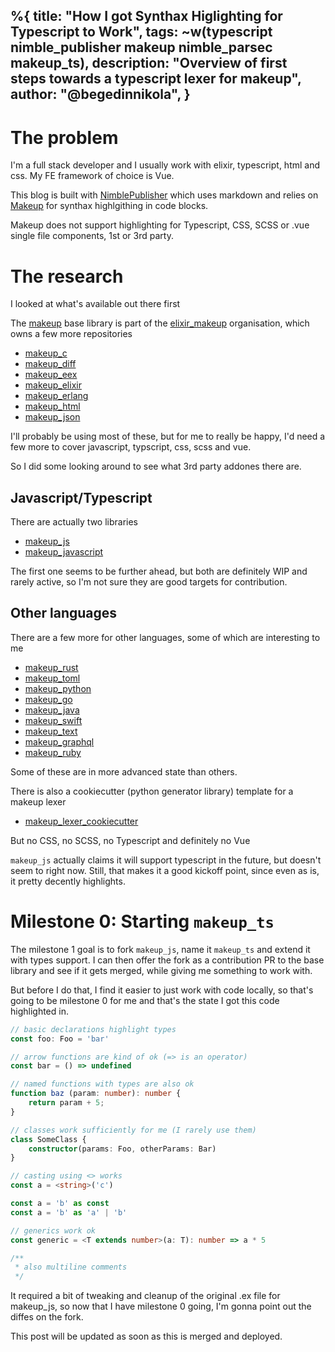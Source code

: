 %{
    title: "How I got Synthax Higlighting for Typescript to Work",
    tags: ~w(typescript nimble_publisher makeup nimble_parsec makeup_ts),
    description: "Overview of first steps towards a typescript lexer for makeup",
    author: "@begedinnikola",
}
---
# The problem

I'm a full stack developer and I usually work with elixir, typescript, html and css. My FE framework of choice is Vue.

This blog is built with [NimblePublisher](https://github.com/dashbitco/nimble_publisher) which uses markdown and relies on [Makeup](https://github.com/elixir-makeup/makeup) for synthax highlgithing in code blocks.

Makeup does not support highlighting for Typescript, CSS, SCSS or .vue single file components, 1st or 3rd party.

# The research

I looked at what's available out there first

The [makeup](https://github.com/elixir-makeup/makeup) base library is part of the [elixir_makeup](https://github.com/elixir-makeup) organisation, which owns a few more repositories

- [makeup_c](https://github.com/elixir-makeup/makeup_c)
- [makeup_diff](https://github.com/elixir-makeup/makeup_diff)
- [makeup_eex](https://github.com/elixir-makeup/makeup_eex)
- [makeup_elixir](https://github.com/elixir-makeup/makeup_elixir)
- [makeup_erlang](https://github.com/elixir-makeup/makeup_erlang)
- [makeup_html](https://github.com/elixir-makeup/makeup_html)
- [makeup_json](https://github.com/elixir-makeup/makeup_json)

I'll probably be using most of these, but for me to really be happy, I'd need a few more to cover javascript, typscript, css, scss and vue.

So I did some looking around to see what 3rd party addones there are.

## Javascript/Typescript

There are actually two libraries 

- [makeup_js](https://github.com/maartenvanvliet/makeup_js)
- [makeup_javascript](https://github.com/mohammedzeglam-pg/makeup_javascript/blob/main/lib/makeup/lexers/javascript_lexer.ex)

The first one seems to be further ahead, but both are definitely WIP and rarely active, so I'm not sure they are good targets for contribution.

## Other languages

There are a few more for other languages, some of which are interesting to me

- [makeup_rust](https://github.com/dottorblaster/makeup_rust)
- [makeup_toml](https://github.com/kevinschweikert/makeup_toml)
- [makeup_python](https://github.com/suprafly/makeup_python)
- [makeup_go](https://github.com/tmbb/makeup_go)
- [makeup_java](https://github.com/Quartz563/makeup_java)
- [makeup_swift](https://github.com/jesse-c/makeup_swift)
- [makeup_text](https://github.com/BeaconCMS/makeup_text)
- [makeup_graphql](https://github.com/Billzabob/makeup_graphql)
- [makeup_ruby](https://github.com/BeaconCMS/makeup_ruby)

Some of these are in more advanced state than others.

There is also a cookiecutter (python generator library) template for a makeup lexer

- [makeup_lexer_cookiecutter](https://github.com/tmbb/makeup_lexer_cookiecutter)

But no CSS, no SCSS, no Typescript and definitely no Vue

`makeup_js` actually claims it will support typescript in the future, but doesn't seem to right now. Still, that makes it a good kickoff point, since even as is, it pretty decently highlights.

# Milestone 0: Starting `makeup_ts`

The milestone 1 goal is to fork `makeup_js`, name it `makeup_ts` and extend it with types support. I can then offer the fork as a contribution PR to the base library and see if it gets merged, while giving me something to work with.

But before I do that, I find it easier to just work with code locally, so that's going to be milestone 0 for me and that's the state I got this code highlighted in.

```typescript
// basic declarations highlight types
const foo: Foo = 'bar'

// arrow functions are kind of ok (=> is an operator)
const bar = () => undefined

// named functions with types are also ok
function baz (param: number): number {
    return param + 5;
}

// classes work sufficiently for me (I rarely use them)
class SomeClass {
    constructor(params: Foo, otherParams: Bar)
}

// casting using <> works
const a = <string>('c')

const a = 'b' as const
const a = 'b' as 'a' | 'b'

// generics work ok
const generic = <T extends number>(a: T): number => a * 5

/**
 * also multiline comments
 */
```

It required a bit of tweaking and cleanup of the original .ex file for makeup_js, so now that I have milestone 0 going, I'm gonna point out the diffes on the fork.

This post will be updated as soon as this is merged and deployed.


